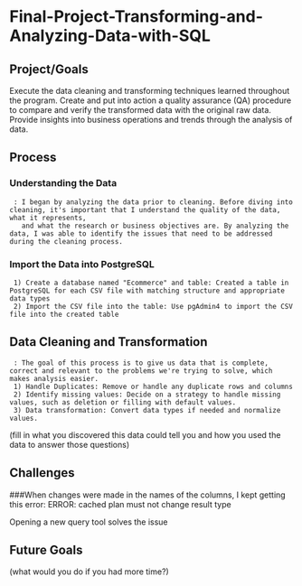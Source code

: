 # Final-Project-Transforming-and-Analyzing-Data-with-SQL

## Project/Goals
Execute the data cleaning and transforming techniques learned throughout the program.
Create and put into action a quality assurance (QA) procedure to compare and verify the transformed data with the original raw data.
Provide insights into business operations and trends through the analysis of data.

## Process
### Understanding the Data
     : I began by analyzing the data prior to cleaning. Before diving into cleaning, it's important that I understand the quality of the data, what it represents, 
       and what the research or business objectives are. By analyzing the data, I was able to identify the issues that need to be addressed during the cleaning process.
    
### Import the Data into PostgreSQL
     1) Create a database named "Ecommerce" and table: Created a table in PostgreSQL for each CSV file with matching structure and appropriate data types
     2) Import the CSV file into the table: Use pgAdmin4 to import the CSV file into the created table

## Data Cleaning and Transformation
     : The goal of this process is to give us data that is complete, correct and relevant to the problems we're trying to solve, which makes analysis easier.
     1) Handle Duplicates: Remove or handle any duplicate rows and columns
     2) Identify missing values: Decide on a strategy to handle missing values, such as deletion or filling with default values.
     3) Data transformation: Convert data types if needed and normalize values.
(fill in what you discovered this data could tell you and how you used the data to answer those questions)

## Challenges 

###When changes were made in the names of the columns, I kept getting this error:
    ERROR:  cached plan must not change result type 

Opening a new query tool solves the issue

## Future Goals
(what would you do if you had more time?)
